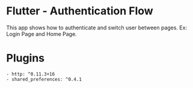 # Flutter - Authentication Flow

This app shows how to authenticate and switch user between pages.
Ex: Login Page and Home Page.

# Plugins
    - http: ^0.11.3+16
    - shared_preferences: ^0.4.1 